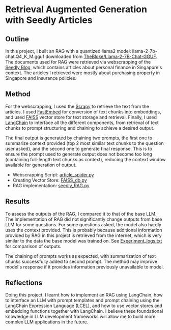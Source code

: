 # Retrieval Augmented Generation with Seedly Articles

## Outline
In this project, I built an RAG with a quantized llama2 model: llama-2-7b-chat.Q4_K_M.gguf downloaded from [TheBloke/Llama-2-7B-Chat-GGUF](https://huggingface.co/TheBloke/Llama-2-7B-Chat-GGUF/tree/main). The documents used for RAG were retrieved via webscrapping of the [Seedly Blog](https://blog.seedly.sg), which contains articles about personal finance in Singapore's context. The articles I retrieved were mostly about purchasing property in Singapore and insurance policies. 

## Method
For the webscrapping, I used the [Scrapy](https://scrapy.org) to retrieve the text from the articles. I used [FastEmbed](https://github.com/qdrant/fastembed) for conversion of text chunks into embeddings, and used [FAISS](https://github.com/facebookresearch/faiss) vector store for text storage and retrieval. Finally, I used [LangChain](https://www.langchain.com) to interface all the different components, from retrieval of text chunks to prompt structuring and chaining to achieve a desired output.

The final output is generated by chaining two prompts, the first one to summarize context provided (top 2 most similar text chunks to the question user asked), and the second one to generate final response. This is to ensure the prompt used to generate output does not become too long (containing full-length text chunks as context), reducing the context window available for generation of output.

- Webscrapping Script: [article_spider.py](https://github.com/RoydonTay/Seedly_Articles_RAG/blob/main/seedly_scrape/spiders/article_spider.py)
- Creating Vector Store: [FAISS_db.py](https://github.com/RoydonTay/Seedly_Articles_RAG/blob/main/FAISS_db.py)
- RAG implementation: [seedly_RAG.py](https://github.com/RoydonTay/Seedly_Articles_RAG/blob/main/seedly_RAG.py)

## Results
To assess the outputs of the RAG, I compared it to that of the base LLM. The implementation of RAG did not significantly change outputs from base LLM for some questions. For some questions asked, the model also hardly uses the context provided. This is probably because additional information provided by RAG in this project is retrieved from the internet, which is very similar to the data the base model was trained on. See [Experiment_logs.txt](https://github.com/RoydonTay/Seedly_Articles_RAG/blob/main/Experiment_logs.txt) for comparison of outputs.

The chaining of prompts works as expected, with summarization of text chunks successfully added to second prompt. The method may improve model's response if it provides information previously unavailable to model.

## Reflections
Doing this project, I learnt how to implement an RAG using LangChain, how to interface an LLM with prompt templates and prompt chaining using the LangChain Expression Language (LCEL), and how to use vector stores and embedding functions together with LangChain. I believe these foundational knowledge in LLM development frameworks will allow me to build more complex LLM applications in the future.
